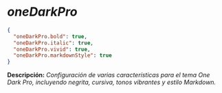 <!-- Autor: Daniel Benjamin Perez Morales -->
<!-- GitHub: https://github.com/DanielBenjaminPerezMoralesDev13 -->
<!-- Gitlab: https://gitlab.com/DanielBenjaminPerezMoralesDev13 -->
<!-- Correo electrónico: danielperezdev@proton.me -->

# ***oneDarkPro***

```json
{
  "oneDarkPro.bold": true,
  "oneDarkPro.italic": true,
  "oneDarkPro.vivid": true,
  "oneDarkPro.markdownStyle": true
}
```

**Descripción:** *Configuración de varias características para el tema One Dark Pro, incluyendo negrita, cursiva, tonos vibrantes y estilo Markdown.*
